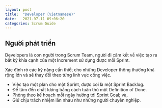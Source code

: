 ```yaml
---
layout: post
title:  "Developer (Vietnamese)"
date:   2021-07-11 09:06:20
categories: Scrum Guide
---
```


## Người phát triển

Developers là con người trong Scrum Team, người đi căm kết về việc tạo ra bất kỳ khía cạnh của một Increment sử dụng được mỗi Sprint.

Xác định rỏ các kỹ năng cần thiết cho những Developer thông thường khá rộng lớn và sẽ thay đổi theo từng lính vực công việc.

- Việc tạo một plan cho một Sprint, được coi là một Sprint Backlog.
- Để tâm đến chất lượng bằng cách tuân thủ một Definition of Done.
- Phỏng theo kế hoạch mỗi ngày hướng tới Sprint Goal; và,
- Giứ chịu trách nhiệm lẫn nhau như những người chuyên nghiệp.
